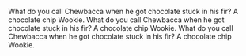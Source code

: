 What do you call Chewbacca when he got chocolate stuck in his fir? A chocolate chip Wookie.
What do you call Chewbacca when he got chocolate stuck in his fir? A chocolate chip Wookie.
What do you call Chewbacca when he got chocolate stuck in his fir? A chocolate chip Wookie.
